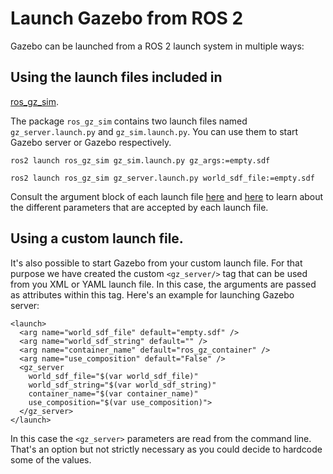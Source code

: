 # Launch Gazebo from ROS 2

Gazebo can be launched from a ROS 2 launch system in multiple ways:


## Using the launch files included in
[ros_gz_sim](https://github.com/gazebosim/ros_gz/tree/ros2/ros_gz_sim).

The package `ros_gz_sim` contains two launch files named `gz_server.launch.py`
and `gz_sim.launch.py`. You can use them to start Gazebo server or Gazebo
respectively.

```
ros2 launch ros_gz_sim gz_sim.launch.py gz_args:=empty.sdf
```

```
ros2 launch ros_gz_sim gz_server.launch.py world_sdf_file:=empty.sdf
```

Consult the argument block of each launch file
[here](https://github.com/gazebosim/ros_gz/blob/ros2/ros_gz_sim/launch/gz_sim.launch.py.in#L75-L96)
and [here](https://github.com/gazebosim/ros_gz/blob/ros2/ros_gz_sim/launch/gz_server.launch.py#L27-L38)
to learn about the different parameters that are accepted by each launch file.

## Using a custom launch file.

It's also possible to start Gazebo from your custom launch file. For that
purpose we have created the custom `<gz_server/>` tag that can be used from you
XML or YAML launch file. In this case, the arguments are passed as attributes
within this tag. Here's an example for launching Gazebo server:

```
<launch>
  <arg name="world_sdf_file" default="empty.sdf" />
  <arg name="world_sdf_string" default="" />
  <arg name="container_name" default="ros_gz_container" />
  <arg name="use_composition" default="False" />
  <gz_server 
    world_sdf_file="$(var world_sdf_file)"
    world_sdf_string="$(var world_sdf_string)"
    container_name="$(var container_name)"
    use_composition="$(var use_composition)">
  </gz_server>
</launch>
```

In this case the `<gz_server>` parameters are read from the command line. That's
an option but not strictly necessary as you could decide to hardcode some of the
values.
